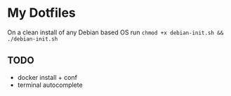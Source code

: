 # My Dotfiles
On a clean install of any Debian based OS run `chmod +x debian-init.sh && ./debian-init.sh`

## TODO
- docker install + conf
- terminal autocomplete

